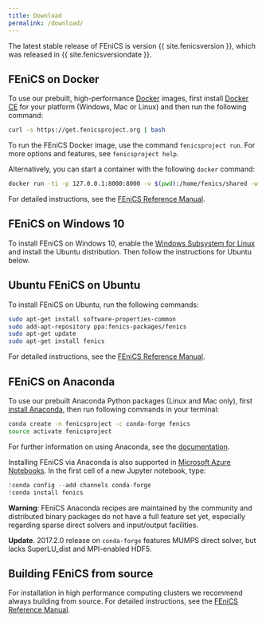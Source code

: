 ```yaml
---
title: Download
permalink: /download/
---
```


The latest stable release of FEniCS is version {{ site.fenicsversion }}, which was released
in {{ site.fenicsversiondate }}.

## FEniCS on Docker
To use our prebuilt, high-performance [Docker](https://www.docker.com/community-edition) images,
first install [Docker CE](https://www.docker.com/products/docker-desktop) for your platform
(Windows, Mac or Linux) and then run the following command:

```bash
curl -s https://get.fenicsproject.org | bash
```

To run the FEniCS Docker image, use the command `fenicsproject run`. For more options and
features, see `fenicsproject help`.

Alternatively, you can start a container with the following `docker` command:

```bash
docker run -ti -p 127.0.0.1:8000:8000 -v $(pwd):/home/fenics/shared -w /home/fenics/shared quay.io/fenicsproject/stable:current
```

For detailed instructions, see the [FEniCS Reference Manual](http://fenics-containers.readthedocs.io/en/latest/index.html).

## FEniCS on Windows 10
To install FEniCS on Windows 10, enable the [Windows Subsystem for Linux](https://docs.microsoft.com/en-us/windows/wsl/install-win10)
and install the Ubuntu distribution. Then follow the instructions for Ubuntu below.

## Ubuntu FEniCS on Ubuntu
To install FEniCS on Ubuntu, run the following commands:

```bash
sudo apt-get install software-properties-common
sudo add-apt-repository ppa:fenics-packages/fenics
sudo apt-get update
sudo apt-get install fenics
```

For detailed instructions, see the [FEniCS Reference Manual](http://fenics-containers.readthedocs.io/en/latest/index.html).

## FEniCS on Anaconda
To use our prebuilt Anaconda Python packages (Linux and Mac only), first
[install Anaconda](https://docs.continuum.io/anaconda/install), then run following commands in
your terminal:


```bash
conda create -n fenicsproject -c conda-forge fenics
source activate fenicsproject
```

For further information on using Anaconda, see the [documentation](https://docs.continuum.io/anaconda/).

Installing FEniCS via Anaconda is also supported in [Microsoft Azure Notebooks](https://notebooks.azure.com/).
In the first cell of a new Jupyter notebook, type:

```python
!conda config --add channels conda-forge
!conda install fenics
```

**Warning**: FEniCS Anaconda recipes are maintained by the community and distributed binary 
packages do not have a full feature set yet, especially regarding sparse direct solvers and 
input/output facilities.

**Update**. 2017.2.0 release on `conda-forge` features MUMPS direct solver, but lacks SuperLU_dist and MPI-enabled HDF5.

## Building FEniCS from source
For installation in high performance computing clusters we recommend always building from source.
For detailed instructions, see the [FEniCS Reference Manual](http://fenics-containers.readthedocs.io/en/latest/index.html).
